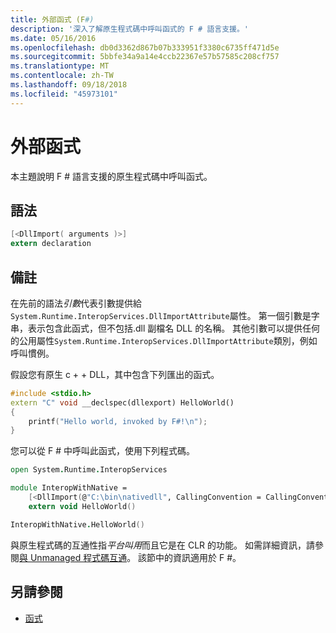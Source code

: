 ```yaml
---
title: 外部函式 (F#)
description: '深入了解原生程式碼中呼叫函式的 F # 語言支援。'
ms.date: 05/16/2016
ms.openlocfilehash: db0d3362d867b07b333951f3380c6735ff471d5e
ms.sourcegitcommit: 5bbfe34a9a14e4ccb22367e57b57585c208cf757
ms.translationtype: MT
ms.contentlocale: zh-TW
ms.lasthandoff: 09/18/2018
ms.locfileid: "45973101"
---
```

# <a name="external-functions"></a>外部函式

本主題說明 F # 語言支援的原生程式碼中呼叫函式。

## <a name="syntax"></a>語法

```fsharp
[<DllImport( arguments )>]
extern declaration
```

## <a name="remarks"></a>備註

在先前的語法*引數*代表引數提供給`System.Runtime.InteropServices.DllImportAttribute`屬性。 第一個引數是字串，表示包含此函式，但不包括.dll 副檔名 DLL 的名稱。 其他引數可以提供任何的公用屬性`System.Runtime.InteropServices.DllImportAttribute`類別，例如呼叫慣例。

假設您有原生 c + + DLL，其中包含下列匯出的函式。

```cpp
#include <stdio.h>
extern "C" void __declspec(dllexport) HelloWorld()
{
    printf("Hello world, invoked by F#!\n");
}
```

您可以從 F # 中呼叫此函式，使用下列程式碼。

```fsharp
open System.Runtime.InteropServices

module InteropWithNative =
    [<DllImport(@"C:\bin\nativedll", CallingConvention = CallingConvention.Cdecl)>]
    extern void HelloWorld()

InteropWithNative.HelloWorld()
```

與原生程式碼的互通性指*平台叫用*而且它是在 CLR 的功能。 如需詳細資訊，請參閱[與 Unmanaged 程式碼互通](../../../../docs/framework/interop/index.md)。 該節中的資訊適用於 F #。

## <a name="see-also"></a>另請參閱

- [函式](index.md)
